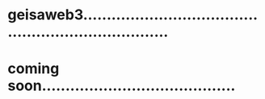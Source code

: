 # geisaweb3.......................................................................
# coming soon.........................................
